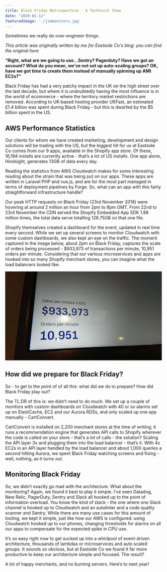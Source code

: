 ```yaml
---
title: Black Friday Retrospective - A Technical View
date: "2019-01-11"
featuredImage: './jimmonitors.jpg'
---
```


Sometimes we really do over-engineer things.

<!-- end -->

_This article was originally written by me for Eastside Co's blog: you can find the original here_

**“Right, what are we going to use...Sentry? Pagerduty? Have we got an account? What do you mean, we’ve not set up auto-scaling groups? OK, have we got time to create them instead of manually spinning up AMI EC2s?”**

Black Friday has had a very patchy impact in the UK on the high street over the last decade, but where it is undoubtedly having the most influence is in the world of ecommerce - where the territory market restrictions are removed. According to UK-based hosting provider UKFast, an estimated £1.4 billion was spent during Black Friday - but this is dwarfed by the $5 billion spent in the US.

## AWS Performance Statistics

Our clients for whom we have created marketing, development and design solutions will be trading with the US, but the biggest hit for us at Eastside Co comes from our 9 apps, available in the Shopify app store. Of these, 16,194 installs are currently active - that’s a lot of US installs. One app alone, Hindsight, generates 13GB of data every day.

Reading the statistics from AWS Cloudwatch makes for some interesting reading about the strain that was being put on our apps. These apps are written in Laravel PHP and vue.js, and are for the most part managed in terms of deployment pipelines by Forge. So, what can an app with this fairly straightforward infrastructure handle?

Our peak HTTP requests on Black Friday (23rd November 2018) were hovering at around 2 million an hour from 2pm to 8pm GMT. From 22nd to 23rd November the CDN served the Shopify Embedded App SDK 1.88 million times, the total data serve totalling 126.75GB on that one file.

Shopify themselves created a dashboard for the event, updated in real time every second. While we set up several screens to monitor Cloudwatch with some custom dashboards, we also kept an eye on the traffic. The moment captured in the image below, about 2pm on Black Friday, captures the scale of orders being processed - $933,973 of transactions per minute, 10,951 orders per minute. Considering that our various microservices and apps are hooked into so many Shopify merchant stores, you can imagine what the load balancers looked like.

![Shopify Dashboard](./esc_trading.jpg)

## How did we prepare for Black Friday?

So - to get to the point of of all this: what did we do to prepare? How did Black Friday play out?

The TL:DR of this is: we didn’t need to do much. We set up a couple of monitors with custom dashboards on Cloudwatch with 40 or so alarms set up on ElastiCache, EC2 and our Aurora RDSs, and only scaled up one app manually - CartConvert.

CartConvert is installed on 2,200 merchant stores at the time of writing; it runs a recommendation engine that generates API calls to Shopify wherever the code is called on your store - that’s a lot of calls - the solution? Scaling the API layer 3x and plugging them into the load balancer - that’s it. With 4x EC2s in an API layer handled by the load balancer and about 1,000 queries a second hitting Aurora, we spent Black Friday watching screens and fixing - well, nothing, as it turns out.

## Monitoring Black Friday

So, we didn’t exactly go mad with the architecture. What about the monitoring? Again, we found it best to play it simple. I’ve seen Datadog, New Relic, PagerDuty, Sentry and Slack all hooked up to the point of information overload. You know the kind of stack - the one where one Slack channel is hooked up to Cloudwatch and an autolinter and a code quality scanner and Sentry. While there are many use cases for this amount of tooling, we kept it simple, just like how our AWS is configured: using Cloudwatch hooked up to our phones, changing thresholds for alarms on all our apps to compensate for the expected spike in CPU use.

It’s so easy right now to get sucked up into a whirlpool of event-driven architecture, thousands of lambdas or microservices and auto scaled groups. It sounds so obvious, but at Eastside Co we found it far more productive to keep our architecture simple and focused. The result?

A lot of happy merchants, and no burning servers. Here’s to next year!
